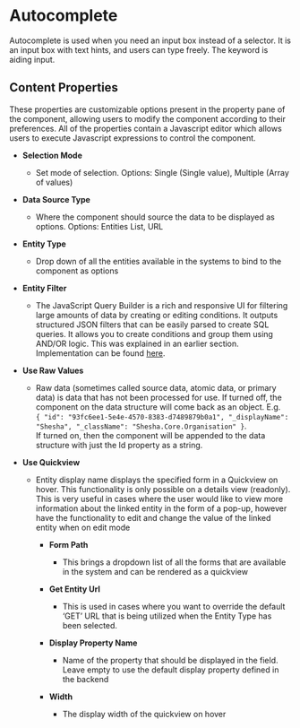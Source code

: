 # Autocomplete

Autocomplete is used when you need an input box instead of a selector. It is an input box with text hints, and users can type freely. The keyword is aiding input.

## Content Properties

These properties are customizable options present in the property pane of the component, allowing users to modify the component according to their preferences. All of the properties contain a Javascript editor which allows users to execute Javascript expressions to control the component.

- **Selection Mode**

  - Set mode of selection. Options: Single (Single value), Multiple (Array of values)

- **Data Source Type**

  - Where the component should source the data to be displayed as options. Options: Entities List, URL

- **Entity Type**

  - Drop down of all the entities available in the systems to bind to the component as options

- **Entity Filter**

  - The JavaScript Query Builder is a rich and responsive UI for filtering large amounts of data by creating or editing conditions. It outputs structured JSON filters that can be easily parsed to create SQL queries. It allows you to create conditions and group them using AND/OR logic. This was explained in an earlier section. Implementation can be found [here](/docs/front-end-basics/how-to-guides/filtering).

- **Use Raw Values**

  - Raw data (sometimes called source data, atomic data, or primary data) is data that has not been processed for use. If turned off, the component on the data structure will come back as an object. E.g. <br/>`{ "id": "93fc6ee1-5e4e-4570-8383-d7489879b0a1", "_displayName": "Shesha", "_className": "Shesha.Core.Organisation" }`. <br/>If turned on, then the component will be appended to the data structure with just the Id property as a string.

- **Use Quickview**

  - Entity display name displays the specified form in a Quickview on hover. This functionality is only possible on a details view (readonly). This is very useful in cases where the user would like to view more information about the linked entity in the form of a pop-up, however have the functionality to edit and change the value of the linked entity when on edit mode

    - **Form Path**

      - This brings a dropdown list of all the forms that are available in the system and can be rendered as a quickview

    - **Get Entity Url**

      - This is used in cases where you want to override the default ‘GET’ URL that is being utilized when the Entity Type has been selected.

    - **Display Property Name**

      - Name of the property that should be displayed in the field. Leave empty to use the default display property defined in the backend

    - **Width**
      - The display width of the quickview on hover
